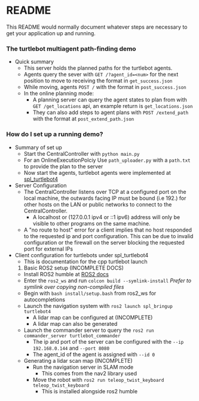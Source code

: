 # README #

This README would normally document whatever steps are necessary to get your application up and running.

### The turtlebot multiagent path-finding demo ###

* Quick summary
  - This server holds the planned paths for the turtlebot agents.
  - Agents query the sever with `GET /?agent_id=<num>` for the next position to move to receiving the format in `get_success.json`
  - While moving, agents `POST /` with the format in `post_success.json`
  - In the online planning mode:
    - A planning server can query the agent states to plan from with `GET /get_locations` api, an example return is `get_locations.json`
    - They can also add steps to agent plans with `POST /extend_path` with the format at `post_extend_path.json`

### How do I set up a running demo? ###

* Summary of set up
  - Start the CentralController with `python main.py`
  - For an OnlineExecutionPolciy Use `path_uploader.py` with a `path.txt` to provide the plan to the server
  - Now start the agents, turtlebot agents were implemented at [spl_turtlebot4](https://github.com/Jayden-F/spl_turtlebot4)
* Server Configuration
  - The CentralController listens over TCP at a configured port on the local machine,
  the outwards facing IP must be bound (i.e 192.) for other hosts on the LAN or public networks to
  connect to the CentralController.
    - A localhost or (127.0.0.1 ipv4 or ::1 ipv6) address will only be visible to other programs on the same machine.
  - A "no route to host" error for a client implies that no host responded to the requested ip and port configuration.
  This can be due to invalid configuration or the firewall on the server blocking the requested port for external IPs
* Client configuration for turtlebots under spl_turtlebot4
  - This is documentation for the cpp turtlebot launch
  1. Basic ROS2 setup (INCOMPLETE DOCS)
    - Install ROS2 humble at [ROS2 docs](https://docs.ros.org/en/humble/Installation/Ubuntu-Install-Debians.html)
    - Enter the `ros2_ws` and run `colcon build --symlink-install` *Prefer to symlink over copying non-compiled files*
    - Begin with `bash install/setup.bash` from ros2_ws for autocompletions
    - Launch the navigation system with `ros2 launch spl_bringup turtlebot4`
      - A lidar map can be configured at (INCOMPLETE)
      - A lidar map can also be generated 
    - Launch the commander server to query the `ros2 run commander_server turtlebot_commander`
      - The ip and port of the server can be configured with the `--ip 192.168.0.144` and `--port 8080`
      - The agent_id of the agent is assigned with `--id 0`  
  - Generating a lidar scan map (INCOMPLETE)
    - Run the navigation server in SLAM mode 
      - This comes from the nav2 library used
    - Move the robot with `ros2 run teleop_twist_keyboard teleop_twist_keyboard`
      - This is installed alongside ros2 humble
